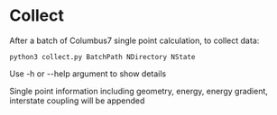 # Collect

After a batch of Columbus7 single point calculation, to collect data:

    python3 collect.py BatchPath NDirectory NState

Use -h or --help argument to show details

Single point information including geometry, energy, energy gradient, interstate coupling will be appended